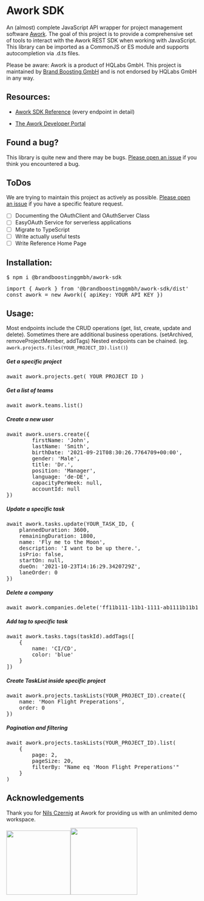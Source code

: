 # Awork SDK

An (almost) complete JavaScript API wrapper for project management software [Awork](https://awork.io).
The goal of this project is to provide a comprehensive set of tools to interact with the Awork REST SDK when working with JavaScript.
This library can be imported as a CommonJS or ES module and supports autocompletion via .d.ts files.

Please be aware: Awork is a product of HQLabs GmbH. This project is maintained by [Brand Boosting GmbH](https://brand-boosting.de) and is not endorsed by HQLabs GmbH in any way.

## Resources:

* [Awork SDK Reference](https://brand-boosting-gmbh.github.io/awork-sdk/index.html) (every endpoint in detail)

* [The Awork Developer Portal](https://developers.awork.io/)

## Found a bug?

This library is quite new and there may be bugs. [Please open an issue](https://github.com/Brand-Boosting-GmbH/awork-sdk/issues) if you think you encountered a bug.

## ToDos

We are trying to maintain this project as actively as possible.
[Please open an issue](https://github.com/Brand-Boosting-GmbH/awork-sdk/issues) if you have a specific feature request.

- [ ] Documenting the OAuthClient and OAuthServer Class
- [ ] EasyOAuth Service for serverless applications
- [ ] Migrate to TypeScript
- [ ] Write actually useful tests
- [ ] Write Reference Home Page

## Installation:

<pre>
$ npm i @brandboostinggmbh/awork-sdk
</pre>

<pre>
import { Awork } from '@brandboostinggmbh/awork-sdk/dist'
const awork = new Awork({ apiKey: YOUR_API_KEY })
</pre>

## Usage:

Most endpoints include the CRUD operations (get, list, create, update and delete).
Sometimes there are additional business operations. (setArchived, removeProjectMember, addTags)
Nested endpoints can be chained. (eg. ```awork.projects.files(YOUR_PROJECT_ID).list()```)


##### Get a specific project

<pre>
await awork.projects.get( YOUR_PROJECT_ID )
</pre>

##### Get a list of teams

<pre>
await awork.teams.list()
</pre>

##### Create a new user

<pre>
await awork.users.create({
        firstName: 'John', 
        lastName: 'Smith',
        birthDate: '2021-09-21T08:30:26.7764709+00:00',
        gender: 'Male',
        title: 'Dr.',
        position: 'Manager',
        language: 'de-DE',
        capacityPerWeek: null,
        accountId: null
})
</pre>

##### Update a specific task

<pre>
await awork.tasks.update(YOUR_TASK_ID, {
    plannedDuration: 3600,
    remainingDuration: 1800,
    name: 'Fly me to the Moon',
    description: 'I want to be up there.',
    isPrio: false,
    startOn: null,
    dueOn: '2021-10-23T14:16:29.3420729Z',
    laneOrder: 0
})
</pre>

##### Delete a company

<pre>
await awork.companies.delete('ff11b111-11b1-1111-ab1111b11b11')
</pre>

##### Add tag to specific task

<pre>
await awork.tasks.tags(taskId).addTags([
    {
        name: 'CI/CD',
        color: 'blue'
    }
])
</pre>

##### Create TaskList inside specific project

<pre>
await awork.projects.taskLists(YOUR_PROJECT_ID).create({
    name: 'Moon Flight Preperations',
    order: 0
})
</pre>

##### Pagination and filtering

<pre>
await awork.projects.taskLists(YOUR_PROJECT_ID).list(
    {
        page: 2,
        pageSize: 20,
        filterBy: "Name eq 'Moon Flight Preperations'"
    }
)
</pre>

## Acknowledgements

Thank you for [Nils Czernig](https://www.linkedin.com/in/nils-czernig-301a1160/) at Awork for providing us with an unlimited demo workspace.

<img title="" src="https://brand-boosting-gmbh.github.io/awork-sdk/assets/brandboosting.png" alt="" width="169"><img title="" src="https://brand-boosting-gmbh.github.io/awork-sdk/assets/awork.png" alt="" width="176">


